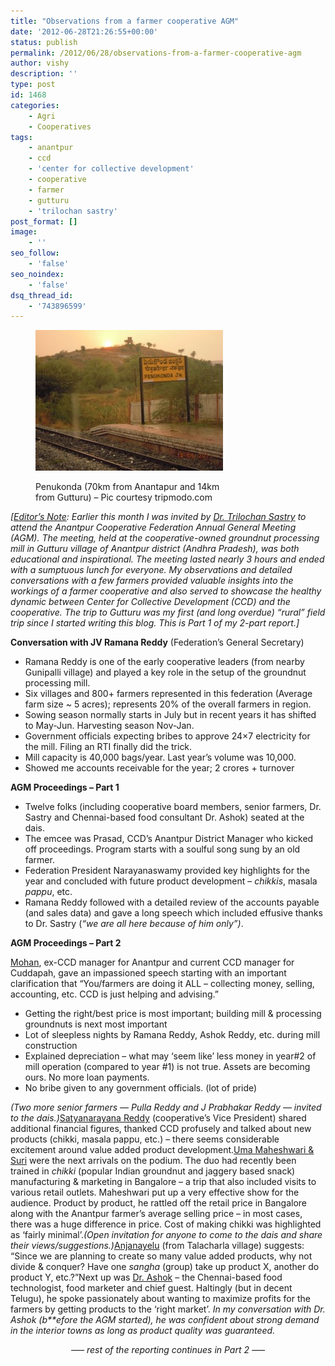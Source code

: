 ```yaml
---
title: "Observations from a farmer cooperative AGM"
date: '2012-06-28T21:26:55+00:00'
status: publish
permalink: /2012/06/28/observations-from-a-farmer-cooperative-agm
author: vishy
description: ''
type: post
id: 1468
categories:
    - Agri
    - Cooperatives
tags:
    - anantpur
    - ccd
    - 'center for collective development'
    - cooperative
    - farmer
    - gutturu
    - 'trilochan sastry'
post_format: []
image:
    - ''
seo_follow:
    - 'false'
seo_noindex:
    - 'false'
dsq_thread_id:
    - '743896599'
---
```

<figure aria-describedby="caption-attachment-1480" class="wp-caption alignleft" id="attachment_1480" style="width: 300px">

[![](../../../../uploads/2012/06/penukonda_jn_railway_stn-300x225.jpeg "penukonda_jn_railway_stn")](../../../../uploads/2012/06/penukonda_jn_railway_stn.jpeg)<figcaption class="wp-caption-text" id="caption-attachment-1480">Penukonda (70km from Anantapur and 14km from Gutturu) – Pic courtesy tripmodo.com</figcaption></figure>

*\[<span style="text-decoration: underline;">Editor’s Note</span>: Earlier this month I was invited by [Dr. Trilochan Sastry](http://www.techsangam.com/2011/12/04/the-many-lives-of-trilochan-sastry-%e2%80%93-academic-social-activist-social-entrepreneur/) to attend the Anantpur Cooperative Federation Annual General Meeting (AGM). The meeting, held at the cooperative-owned groundnut processing mill in Gutturu village of Anantpur district (Andhra Pradesh), was both educational and inspirational. The meeting lasted nearly 3 hours and ended with a sumptuous lunch for everyone. My observations and detailed conversations with a few farmers provided valuable insights into the workings of a farmer cooperative and also served to showcase the healthy dynamic between Center for Collective Development (CCD) and the cooperative. The trip to Gutturu was my first (and *long overdue)* “rural” field trip since I started writing this blog. This is Part 1 of my 2-part report.\]*

**Conversation with JV Ramana Reddy** (Federation’s General Secretary)

- Ramana Reddy is one of the early cooperative leaders (from nearby Gunipalli village) and played a key role in the setup of the groundnut processing mill.
- Six villages and 800+ farmers represented in this federation (Average farm size ~ 5 acres); represents 20% of the overall farmers in region.
- Sowing season normally starts in July but in recent years it has shifted to May-Jun. Harvesting season Nov-Jan.
- Government officials expecting bribes to approve 24×7 electricity for the mill. Filing an RTI finally did the trick.
- Mill capacity is 40,000 bags/year. Last year’s volume was 10,000.
- Showed me accounts receivable for the year; 2 crores + turnover

**AGM Proceedings – Part 1**

- Twelve folks (including cooperative board members, senior farmers, Dr. Sastry and Chennai-based food consultant Dr. Ashok) seated at the dais.
- The emcee was Prasad, CCD’s Anantpur District Manager who kicked off proceedings. Program starts with a soulful song sung by an old farmer.
- Federation President Narayanaswamy provided key highlights for the year and concluded with future product development – *chikkis*, masala *pappu*, etc.
- Ramana Reddy followed with a detailed review of the accounts payable (and sales data) and gave a long speech which included effusive thanks to Dr. Sastry (*“we are all here because of him only”)*.

**AGM Proceedings – Part 2**

<span style="text-decoration: underline;">Mohan</span>, ex-CCD manager for Anantpur and current CCD manager for Cuddapah, gave an impassioned speech starting with an important clarification that “You/farmers are doing it ALL – collecting money, selling, accounting, etc. CCD is just helping and advising.”

- Getting the right/best price is most important; building mill &amp; processing groundnuts is next most important
- Lot of sleepless nights by Ramana Reddy, Ashok Reddy, etc. during mill construction
- Explained depreciation – what may ‘seem like’ less money in year#2 of mill operation (compared to year #1) is not true. Assets are becoming ours. No more loan payments.
- No bribe given to any government officials. (lot of pride)

*(Two more senior farmers — Pulla Reddy and J Prabhakar Reddy — invited to the dais.)*<span style="text-decoration: underline;">Satyanarayana Reddy</span> (cooperative’s Vice President) shared additional financial figures, thanked CCD profusely and talked about new products (chikki, masala pappu, etc.) – there seems considerable excitement around value added product development.<span style="text-decoration: underline;">Uma Maheshwari &amp; Suri</span> were the next arrivals on the podium. The duo had recently been trained in *chikki* (popular Indian groundnut and jaggery based snack) manufacturing &amp; marketing in Bangalore – a trip that also included visits to various retail outlets. Maheshwari put up a very effective show for the audience. Product by product, he rattled off the retail price in Bangalore along with the Anantpur farmer’s average selling price – in most cases, there was a huge difference in price. Cost of making chikki was highlighted as ‘fairly minimal’.*(Open invitation for anyone to come to the dais and share their views/suggestions.)*<span style="text-decoration: underline;">Anjanayelu</span> (from Talacharla village) suggests: “Since we are planning to create so many value added products, why not divide &amp; conquer? Have one *sangha* (group) take up product X, another do product Y, etc.?”Next up was <span style="text-decoration: underline;">Dr. Ashok</span> – the Chennai-based food technologist, food marketer and chief guest. Haltingly (but in decent Telugu), he spoke passionately about wanting to maximize profits for the farmers by getting products to the ‘right market’. *In my conversation with Dr. Ashok (b**efore the AGM started), he was confident about strong demand in the interior towns as long as product quality was guaranteed.*<div style="text-align: center;">*—– rest of the reporting continues in Part 2 —–*